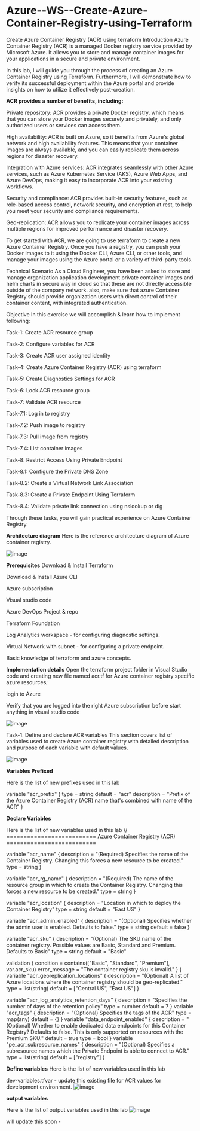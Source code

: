 # Azure--WS--Create-Azure-Container-Registry-using-Terraform
Create Azure Container Registry (ACR) using terraform
Introduction
Azure Container Registry (ACR) is a managed Docker registry service provided by Microsoft Azure. It allows you to store and manage container images for your applications in a secure and private environment.

In this lab, I will guide you through the process of creating an Azure Container Registry using Terraform. Furthermore, I will demonstrate how to verify its successful deployment within the Azure portal and provide insights on how to utilize it effectively post-creation.

**ACR provides a number of benefits, including:**

Private repository: ACR provides a private Docker registry, which means that you can store your Docker images securely and privately, and only authorized users or services can access them.

High availability: ACR is built on Azure, so it benefits from Azure's global network and high availability features. This means that your container images are always available, and you can easily replicate them across regions for disaster recovery.

Integration with Azure services: ACR integrates seamlessly with other Azure services, such as Azure Kubernetes Service (AKS), Azure Web Apps, and Azure DevOps, making it easy to incorporate ACR into your existing workflows.

Security and compliance: ACR provides built-in security features, such as role-based access control, network security, and encryption at rest, to help you meet your security and compliance requirements.

Geo-replication: ACR allows you to replicate your container images across multiple regions for improved performance and disaster recovery.

To get started with ACR, we are going to use terraform to create a new Azure Container Registry. Once you have a registry, you can push your Docker images to it using the Docker CLI, Azure CLI, or other tools, and manage your images using the Azure portal or a variety of third-party tools.


Technical Scenario
As a Cloud Engineer, you have been asked to store and manage organization application development private container images and helm charts in secure way in cloud so that these are not directly accessible outside of the company network. also, make sure that azure Container Registry should provide organization users with direct control of their container content, with integrated authentication.

Objective
In this exercise we will accomplish & learn how to implement following:

Task-1: Create ACR resource group

Task-2: Configure variables for ACR

Task-3: Create ACR user assigned identity

Task-4: Create Azure Container Registry (ACR) using terraform

Task-5: Create Diagnostics Settings for ACR

Task-6: Lock ACR resource group

Task-7: Validate ACR resource

Task-7.1: Log in to registry

Task-7.2: Push image to registry

Task-7.3: Pull image from registry

Task-7.4: List container images

Task-8: Restrict Access Using Private Endpoint

Task-8.1: Configure the Private DNS Zone

Task-8.2: Create a Virtual Network Link Association

Task-8.3: Create a Private Endpoint Using Terraform

Task-8.4: Validate private link connection using nslookup or dig

Through these tasks, you will gain practical experience on Azure Container Registry.

**Architecture diagram**
Here is the reference architecture diagram of Azure container registry.


![image](https://github.com/Blass2000/Azure--WS--Create-Azure-Container-Registry-using-Terraform/assets/89789502/abdf69c0-3ac5-4d39-b718-594dd7eb631b)

**Prerequisites**
Download & Install Terraform

Download & Install Azure CLI

Azure subscription

Visual studio code

Azure DevOps Project & repo

Terraform Foundation

Log Analytics workspace - for configuring diagnostic settings.

Virtual Network with subnet - for configuring a private endpoint.

Basic knowledge of terraform and azure concepts.

**Implementation details**
Open the terraform project folder in Visual Studio code and creating new file named acr.tf for Azure container registry specific azure resources;

login to Azure

Verify that you are logged into the right Azure subscription before start anything in visual studio code

![image](https://github.com/Blass2000/Azure--WS--Create-Azure-Container-Registry-using-Terraform/assets/89789502/61d2b538-d33c-435e-8e8b-95be6d803660)

Task-1: Define and declare ACR variables
This section covers list of variables used to create Azure container registry with detailed description and purpose of each variable with default values.

![image](https://github.com/Blass2000/Azure--WS--Create-Azure-Container-Registry-using-Terraform/assets/89789502/c5f946c7-f0b2-4e96-a923-f866ef8c0d67)

**Variables Prefixed**

Here is the list of new prefixes used in this lab

variable "acr_prefix" {
  type        = string
  default     = "acr"
  description = "Prefix of the Azure Container Registry (ACR) name that's combined with name of the ACR"
}

**Declare Variables**

Here is the list of new variables used in this lab
// ========================== Azure Container Registry (ACR) ==========================

variable "acr_name" {
  description = "(Required) Specifies the name of the Container Registry. Changing this forces a new resource to be created."
  type        = string
}

variable "acr_rg_name" {
  description = "(Required) The name of the resource group in which to create the Container Registry. Changing this forces a new resource to be created."
  type        = string
}

variable "acr_location" {
  description = "Location in which to deploy the Container Registry"
  type        = string
  default     = "East US"
}

variable "acr_admin_enabled" {
  description = "(Optional) Specifies whether the admin user is enabled. Defaults to false."
  type        = string
  default     = false
}

variable "acr_sku" {
  description = "(Optional) The SKU name of the container registry. Possible values are Basic, Standard and Premium. Defaults to Basic"
  type        = string
  default     = "Basic"

  validation {
    condition     = contains(["Basic", "Standard", "Premium"], var.acr_sku)
    error_message = "The container registry sku is invalid."
  }
}
variable "acr_georeplication_locations" {
  description = "(Optional) A list of Azure locations where the container registry should be geo-replicated."
  type        = list(string)
  default     = ["Central US", "East US"]
}

variable "acr_log_analytics_retention_days" {
  description = "Specifies the number of days of the retention policy"
  type        = number
  default     = 7
}
variable "acr_tags" {
  description = "(Optional) Specifies the tags of the ACR"
  type        = map(any)
  default     = {}
}
variable "data_endpoint_enabled" {
  description = "(Optional) Whether to enable dedicated data endpoints for this Container Registry? Defaults to false. This is only supported on resources with the Premium SKU."
  default     = true
  type        = bool
}
variable "pe_acr_subresource_names" {
  description = "(Optional) Specifies a subresource names which the Private Endpoint is able to connect to ACR."
  type        = list(string)
  default     = ["registry"]
}

**Define variables**
Here is the list of new variables used in this lab

dev-variables.tfvar - update this existing file for ACR values for development environment.
![image](https://github.com/Blass2000/Azure--WS--Create-Azure-Container-Registry-using-Terraform/assets/89789502/a843cd9b-2081-4f5f-8d13-eb2dfecc183f)

**output variables**

Here is the list of output variables used in this lab
![image](https://github.com/Blass2000/Azure--WS--Create-Azure-Container-Registry-using-Terraform/assets/89789502/da070578-4961-427a-bd9a-b99ea99be285)


will update this soon - 









